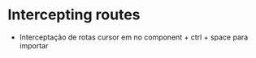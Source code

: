 # Intercepting routes

- Interceptação de rotas
  cursor em no component + ctrl + space para importar
